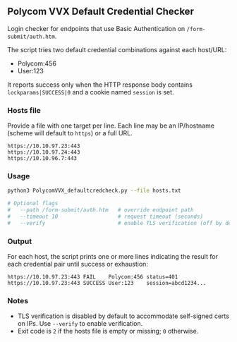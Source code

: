 ## Polycom VVX Default Credential Checker

Login checker for endpoints that use Basic Authentication on `/form-submit/auth.htm`.

The script tries two default credential combinations against each host/URL:
- Polycom:456
- User:123

It reports success only when the HTTP response body contains `lockparams|SUCCESS|0` and a cookie named `session` is set.

### Hosts file
Provide a file with one target per line. Each line may be an IP/hostname (scheme will default to `https`) or a full URL.

```text
https://10.10.97.23:443
https://10.10.97.24:443
https://10.10.96.7:443
```

### Usage

```bash
python3 PolycomVVX_defaultcredcheck.py --file hosts.txt

# Optional flags
#   --path /form-submit/auth.htm   # override endpoint path
#   --timeout 10                   # request timeout (seconds)
#   --verify                       # enable TLS verification (off by default)
```

### Output
For each host, the script prints one or more lines indicating the result for each credential pair until success or exhaustion:

```text
https://10.10.97.23:443	FAIL	Polycom:456	status=401
https://10.10.97.23:443	SUCCESS	User:123	session=abcd1234...
```

### Notes
- TLS verification is disabled by default to accommodate self-signed certs on IPs. Use `--verify` to enable verification.
- Exit code is `2` if the hosts file is empty or missing; `0` otherwise.
